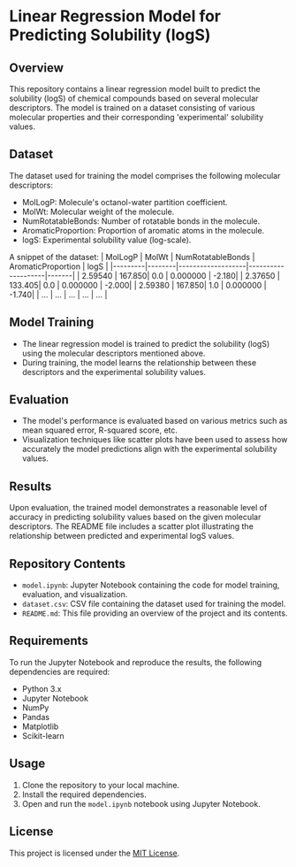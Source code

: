 # Linear Regression Model for Predicting Solubility (logS)

## Overview
This repository contains a linear regression model built to predict the solubility (logS) of chemical compounds based on several molecular descriptors. 
The model is trained on a dataset consisting of various molecular properties and their corresponding 'experimental' solubility values.

## Dataset
The dataset used for training the model comprises the following molecular descriptors:
- MolLogP: Molecule's octanol-water partition coefficient.
- MolWt: Molecular weight of the molecule.
- NumRotatableBonds: Number of rotatable bonds in the molecule.
- AromaticProportion: Proportion of aromatic atoms in the molecule.
- logS: Experimental solubility value (log-scale).

A snippet of the dataset:
| MolLogP | MolWt  | NumRotatableBonds | AromaticProportion | logS  |
|---------|--------|-------------------|--------------------|-------|
| 2.59540 | 167.850| 0.0               | 0.000000           | -2.180|
| 2.37650 | 133.405| 0.0               | 0.000000           | -2.000|
| 2.59380 | 167.850| 1.0               | 0.000000           | -1.740|
| ...     | ...    | ...               | ...                | ...   |

## Model Training
- The linear regression model is trained to predict the solubility (logS) using the molecular descriptors mentioned above. 
- During training, the model learns the relationship between these descriptors and the experimental solubility values.

## Evaluation
- The model's performance is evaluated based on various metrics such as mean squared error, R-squared score, etc. 
- Visualization techniques like scatter plots have been used to assess how accurately the model predictions align with the experimental solubility values.

## Results
Upon evaluation, the trained model demonstrates a reasonable level of accuracy in predicting solubility values based on the given molecular descriptors. 
The README file includes a scatter plot illustrating the relationship between predicted and experimental logS values.

## Repository Contents
- `model.ipynb`: Jupyter Notebook containing the code for model training, evaluation, and visualization.
- `dataset.csv`: CSV file containing the dataset used for training the model.
- `README.md`: This file providing an overview of the project and its contents.

## Requirements
To run the Jupyter Notebook and reproduce the results, the following dependencies are required:
- Python 3.x
- Jupyter Notebook
- NumPy
- Pandas
- Matplotlib
- Scikit-learn

## Usage
1. Clone the repository to your local machine.
2. Install the required dependencies.
3. Open and run the `model.ipynb` notebook using Jupyter Notebook.

## License
This project is licensed under the [MIT License](https://www.mit.edu/~amini/LICENSE.md).
